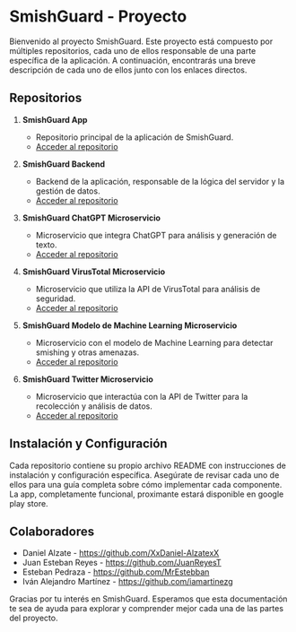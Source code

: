 # SmishGuard - Proyecto

Bienvenido al proyecto SmishGuard. Este proyecto está compuesto por múltiples repositorios, cada uno de ellos responsable de una parte específica de la aplicación. A continuación, encontrarás una breve descripción de cada uno de ellos junto con los enlaces directos.

## Repositorios

1. **SmishGuard App**
   - Repositorio principal de la aplicación de SmishGuard.
   - [Acceder al repositorio](https://github.com/smishguard/smishguard-app.git)

2. **SmishGuard Backend**
   - Backend de la aplicación, responsable de la lógica del servidor y la gestión de datos.
   - [Acceder al repositorio](https://github.com/smishguard/smishguard-backend.git)

3. **SmishGuard ChatGPT Microservicio**
   - Microservicio que integra ChatGPT para análisis y generación de texto.
   - [Acceder al repositorio](https://github.com/smishguard/smishguard-chatgpt-ms.git)

4. **SmishGuard VirusTotal Microservicio**
   - Microservicio que utiliza la API de VirusTotal para análisis de seguridad.
   - [Acceder al repositorio](https://github.com/smishguard/smishguard-virustotal-ms.git)

5. **SmishGuard Modelo de Machine Learning Microservicio**
   - Microservicio con el modelo de Machine Learning para detectar smishing y otras amenazas.
   - [Acceder al repositorio](https://github.com/smishguard/smishguard-modeloML-ms.git)

6. **SmishGuard Twitter Microservicio**
   - Microservicio que interactúa con la API de Twitter para la recolección y análisis de datos.
   - [Acceder al repositorio](https://github.com/smishguard/smishguard-twitter-ms.git)

## Instalación y Configuración

Cada repositorio contiene su propio archivo README con instrucciones de instalación y configuración específica. Asegúrate de revisar cada uno de ellos para una guía completa sobre cómo implementar cada componente.
La app, completamente funcional, proximante estará disponible en google play store.

## Colaboradores
   - Daniel Alzate               -      https://github.com/XxDaniel-AlzatexX 
   - Juan Esteban Reyes          -      https://github.com/JuanReyesT
   - Esteban Pedraza             -      https://github.com/MrEstebban
   - Iván Alejandro Martínez     -      https://github.com/iamartinezg


Gracias por tu interés en SmishGuard. Esperamos que esta documentación te sea de ayuda para explorar y comprender mejor cada una de las partes del proyecto.
